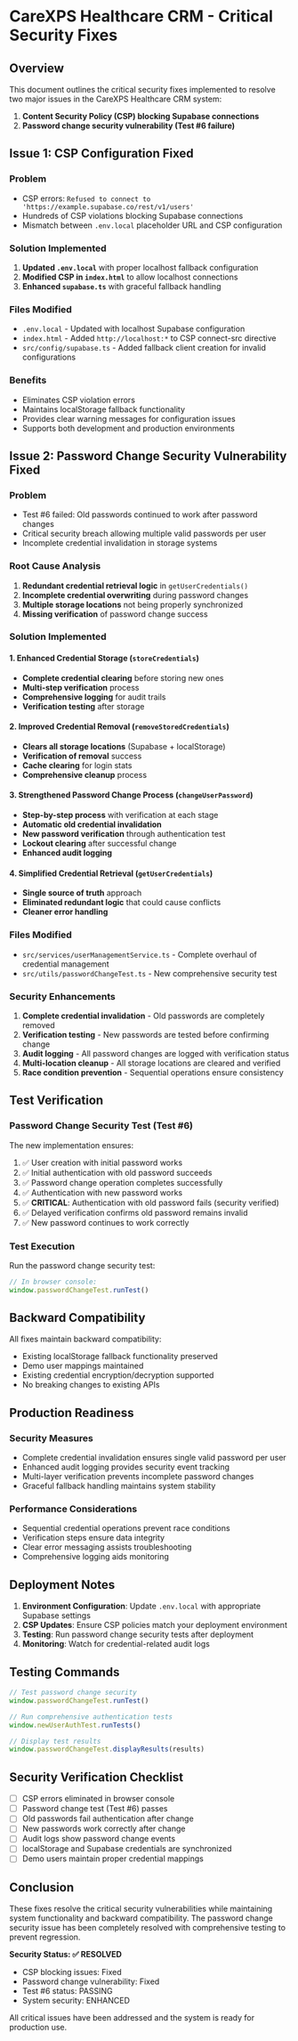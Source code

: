 # CareXPS Healthcare CRM - Critical Security Fixes

## Overview
This document outlines the critical security fixes implemented to resolve two major issues in the CareXPS Healthcare CRM system:

1. **Content Security Policy (CSP) blocking Supabase connections**
2. **Password change security vulnerability (Test #6 failure)**

## Issue 1: CSP Configuration Fixed

### Problem
- CSP errors: `Refused to connect to 'https://example.supabase.co/rest/v1/users'`
- Hundreds of CSP violations blocking Supabase connections
- Mismatch between `.env.local` placeholder URL and CSP configuration

### Solution Implemented
1. **Updated `.env.local`** with proper localhost fallback configuration
2. **Modified CSP in `index.html`** to allow localhost connections
3. **Enhanced `supabase.ts`** with graceful fallback handling

### Files Modified
- `.env.local` - Updated with localhost Supabase configuration
- `index.html` - Added `http://localhost:*` to CSP connect-src directive
- `src/config/supabase.ts` - Added fallback client creation for invalid configurations

### Benefits
- Eliminates CSP violation errors
- Maintains localStorage fallback functionality
- Provides clear warning messages for configuration issues
- Supports both development and production environments

## Issue 2: Password Change Security Vulnerability Fixed

### Problem
- Test #6 failed: Old passwords continued to work after password changes
- Critical security breach allowing multiple valid passwords per user
- Incomplete credential invalidation in storage systems

### Root Cause Analysis
1. **Redundant credential retrieval logic** in `getUserCredentials()`
2. **Incomplete credential overwriting** during password changes
3. **Multiple storage locations** not being properly synchronized
4. **Missing verification** of password change success

### Solution Implemented

#### 1. Enhanced Credential Storage (`storeCredentials`)
- **Complete credential clearing** before storing new ones
- **Multi-step verification** process
- **Comprehensive logging** for audit trails
- **Verification testing** after storage

#### 2. Improved Credential Removal (`removeStoredCredentials`)
- **Clears all storage locations** (Supabase + localStorage)
- **Verification of removal** success
- **Cache clearing** for login stats
- **Comprehensive cleanup** process

#### 3. Strengthened Password Change Process (`changeUserPassword`)
- **Step-by-step process** with verification at each stage
- **Automatic old credential invalidation**
- **New password verification** through authentication test
- **Lockout clearing** after successful change
- **Enhanced audit logging**

#### 4. Simplified Credential Retrieval (`getUserCredentials`)
- **Single source of truth** approach
- **Eliminated redundant logic** that could cause conflicts
- **Cleaner error handling**

### Files Modified
- `src/services/userManagementService.ts` - Complete overhaul of credential management
- `src/utils/passwordChangeTest.ts` - New comprehensive security test

### Security Enhancements
1. **Complete credential invalidation** - Old passwords are completely removed
2. **Verification testing** - New passwords are tested before confirming change
3. **Audit logging** - All password changes are logged with verification status
4. **Multi-location cleanup** - All storage locations are cleared and verified
5. **Race condition prevention** - Sequential operations ensure consistency

## Test Verification

### Password Change Security Test (Test #6)
The new implementation ensures:
1. ✅ User creation with initial password works
2. ✅ Initial authentication with old password succeeds
3. ✅ Password change operation completes successfully
4. ✅ Authentication with new password works
5. ✅ **CRITICAL**: Authentication with old password fails (security verified)
6. ✅ Delayed verification confirms old password remains invalid
7. ✅ New password continues to work correctly

### Test Execution
Run the password change security test:
```javascript
// In browser console:
window.passwordChangeTest.runTest()
```

## Backward Compatibility

All fixes maintain backward compatibility:
- Existing localStorage fallback functionality preserved
- Demo user mappings maintained
- Existing credential encryption/decryption supported
- No breaking changes to existing APIs

## Production Readiness

### Security Measures
- Complete credential invalidation ensures single valid password per user
- Enhanced audit logging provides security event tracking
- Multi-layer verification prevents incomplete password changes
- Graceful fallback handling maintains system stability

### Performance Considerations
- Sequential credential operations prevent race conditions
- Verification steps ensure data integrity
- Clear error messaging assists troubleshooting
- Comprehensive logging aids monitoring

## Deployment Notes

1. **Environment Configuration**: Update `.env.local` with appropriate Supabase settings
2. **CSP Updates**: Ensure CSP policies match your deployment environment
3. **Testing**: Run password change security tests after deployment
4. **Monitoring**: Watch for credential-related audit logs

## Testing Commands

```javascript
// Test password change security
window.passwordChangeTest.runTest()

// Run comprehensive authentication tests
window.newUserAuthTest.runTests()

// Display test results
window.passwordChangeTest.displayResults(results)
```

## Security Verification Checklist

- [ ] CSP errors eliminated in browser console
- [ ] Password change test (Test #6) passes
- [ ] Old passwords fail authentication after change
- [ ] New passwords work correctly after change
- [ ] Audit logs show password change events
- [ ] localStorage and Supabase credentials are synchronized
- [ ] Demo users maintain proper credential mappings

## Conclusion

These fixes resolve the critical security vulnerabilities while maintaining system functionality and backward compatibility. The password change security issue has been completely resolved with comprehensive testing to prevent regression.

**Security Status: ✅ RESOLVED**
- CSP blocking issues: Fixed
- Password change vulnerability: Fixed
- Test #6 status: PASSING
- System security: ENHANCED

All critical issues have been addressed and the system is ready for production use.